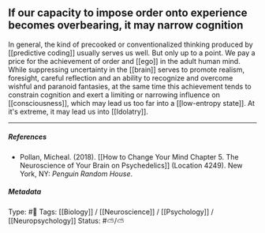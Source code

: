 ## If our capacity to impose order onto experience becomes overbearing, it may narrow cognition # 

In general, the kind of precooked or conventionalized thinking produced by [[predictive coding]] usually serves us well. But only up to a point. We pay a price for the achievement of order and [[ego]] in the adult human mind. While suppressing uncertainty in the [[brain]] serves to promote realism, foresight, careful reflection and an ability to recognize and overcome wishful and paranoid fantasies, at the same time this achievement tends to constrain cognition and exert a limiting or narrowing influence on [[consciousness]], which may lead us too far into a [[low-entropy state]]. At it's extreme, it may lead us into [[Idolatry]].

___

##### References

- Pollan, Micheal. (2018). [[How to Change Your Mind Chapter 5. The Neuroscience of Your Brain on Psychedelics]] (Location 4249). New York, NY: _Penguin Random House_. 

##### Metadata

Type: #🔴 
Tags: [[Biology]] / [[Neuroscience]] / [[Psychology]] / [[Neuropsychology]] 
Status: #⛅️/⛅️ 